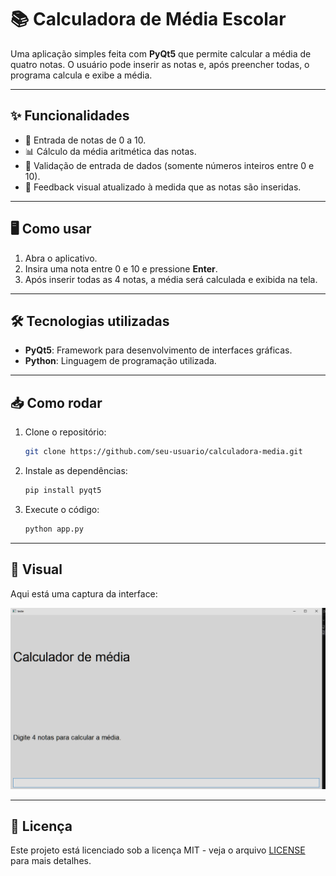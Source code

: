 # 📚 Calculadora de Média Escolar

Uma aplicação simples feita com **PyQt5** que permite calcular a média de quatro notas. O usuário pode inserir as notas e, após preencher todas, o programa calcula e exibe a média.

---

## ✨ Funcionalidades

- 🔢 Entrada de notas de 0 a 10.
- 📊 Cálculo da média aritmética das notas.
- 🚫 Validação de entrada de dados (somente números inteiros entre 0 e 10).
- 📝 Feedback visual atualizado à medida que as notas são inseridas.

---

## 🖥️ Como usar

1. Abra o aplicativo.
2. Insira uma nota entre 0 e 10 e pressione **Enter**.
3. Após inserir todas as 4 notas, a média será calculada e exibida na tela.

---

## 🛠️ Tecnologias utilizadas

- **PyQt5**: Framework para desenvolvimento de interfaces gráficas.
- **Python**: Linguagem de programação utilizada.

---

## 📥 Como rodar

1. Clone o repositório:

    ```bash
    git clone https://github.com/seu-usuario/calculadora-media.git
    ```

2. Instale as dependências:

    ```bash
    pip install pyqt5
    ```

3. Execute o código:

    ```bash
    python app.py
    ```

---

## 🎨 Visual

Aqui está uma captura da interface:

![Captura da tela do programa](https://raw.githubusercontent.com/alisonSilvaa/py-grade-calc/refs/heads/main/imagem_2025-02-02_202229830.png)

---

## 📄 Licença

Este projeto está licenciado sob a licença MIT - veja o arquivo [LICENSE](LICENSE) para mais detalhes.

